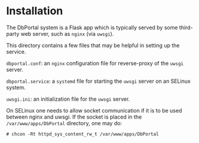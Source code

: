 Installation
============

The DbPortal system is a Flask app which is typically served by some
third-party web server, such as `nginx` (via `uwsgi`).

This directory contains a few files that may be helpful in setting up
the service.

`dbportal.conf`: an `nginx` configuration file for reverse-proxy of
the `uwsgi` server.

`dbportal.service`: a `systemd` file for starting the `uwsgi` server
on an SELinux system.

`uwsgi.ini`: an initialization file for the `uwsgi` server.

On SELinux one needs to allow socket communication if it is to be used
between nginx and uwsgi. If the socket is placed in the
`/var/www/apps/DbPortal` directory, one may do:

```
# chcon -Rt httpd_sys_content_rw_t /var/www/apps/DbPortal
```